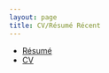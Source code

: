 ```yaml
---
layout: page
title: CV/Résumé Récent
---
```


- <a href="https://raw.githubusercontent.com/Tristanchaang/tristanchaang.github.io/main/downloads/resume.pdf" download>Résumé</a>
- <a href="https://raw.githubusercontent.com/Tristanchaang/tristanchaang.github.io/main/downloads/cv.pdf" download>CV</a>
